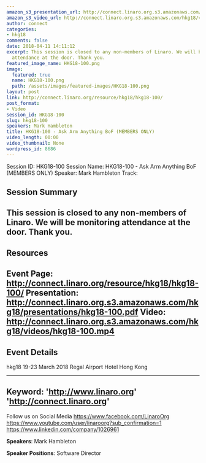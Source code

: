 ```yaml
---
amazon_s3_presentation_url: http://connect.linaro.org.s3.amazonaws.com/hkg18/presentations/hkg18-100.pdf
amazon_s3_video_url: http://connect.linaro.org.s3.amazonaws.com/hkg18/videos/hkg18-100.mp4
author: connect
categories:
- hkg18
comments: false
date: 2018-04-11 14:11:12
excerpt: This session is closed to any non-members of Linaro. We will be monitoring
  attendance at the door. Thank you.
featured_image_name: HKG18-100.png
image:
  featured: true
  name: HKG18-100.png
  path: /assets/images/featured-images/HKG18-100.png
layout: post
link: http://connect.linaro.org/resource/hkg18/hkg18-100/
post_format:
- Video
session_id: HKG18-100
slug: hkg18-100
speakers: Mark Hambleton
title: HKG18-100 - Ask Arm Anything BoF (MEMBERS ONLY)
video_length: 00:00
video_thumbnail: None
wordpress_id: 8686
---
```


Session ID: HKG18-100
Session Name: HKG18-100 - Ask Arm Anything BoF (MEMBERS ONLY)
Speaker: Mark Hambleton
Track: 


## Session Summary
This session is closed to any non-members of Linaro. We will be monitoring attendance at the door. Thank you.
---------------------------------------------------
## Resources
Event Page: http://connect.linaro.org/resource/hkg18/hkg18-100/
Presentation: http://connect.linaro.org.s3.amazonaws.com/hkg18/presentations/hkg18-100.pdf
Video: http://connect.linaro.org.s3.amazonaws.com/hkg18/videos/hkg18-100.mp4
 ---------------------------------------------------
## Event Details
hkg18
19-23 March 2018 
Regal Airport Hotel Hong Kong

---------------------------------------------------
Keyword: 
'http://www.linaro.org'
'http://connect.linaro.org'
---------------------------------------------------
Follow us on Social Media
https://www.facebook.com/LinaroOrg
https://www.youtube.com/user/linaroorg?sub_confirmation=1
https://www.linkedin.com/company/1026961

**Speakers**: Mark Hambleton

**Speaker Positions**: Software Director